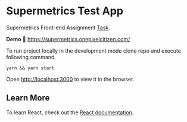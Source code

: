 # Supermetrics Test App

Supermetrics Front-end Assignment [Task](https://github.com/supermetrics-public/react-assignment).

**Demo** :rocket: https://supermetrics.onepixelcitizen.com/

To run project locally in the development mode clone repo and execute following command

```
yarn && yarn start
```

Open [http://localhost:3000](http://localhost:3000) to view it in the browser.

## Learn More

To learn React, check out the [React documentation](https://reactjs.org/).
